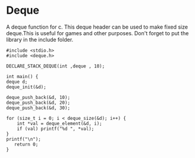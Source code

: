 # Deque
A deque function for c. This deque header can be used to make fixed size deque.This is useful for games and other purposes. Don't forget to put the library in the include folder. 

```                                ===Example Usage===
#include <stdio.h>
#include <deque.h>

DECLARE_STACK_DEQUE(int ,deque , 10);

int main() {
deque d;
deque_init(&d);

deque_push_back(&d, 10);
deque_push_back(&d, 20);
deque_push_back(&d, 30);

for (size_t i = 0; i < deque_size(&d); i++) {
    int *val = deque_element(&d, i);
    if (val) printf("%d ", *val);
}
printf("\n");
   return 0;
}

